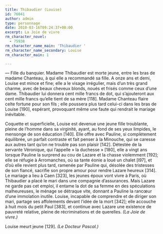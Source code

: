 ```yaml
---
title: Thibaudier (Louise)
id: 76041
author: admin
type: personnage
date: 2010-03-16T09:24:37+00:00
excerpt: La Joie de vivre
rm_character_novel:
  - 75938
rm_character_name_main: 'Thibaudier '
rm_character_name_secondary: Louise
rm_character_main: 1

---
```

— Fille du banquier. Madame Thibaudier est morte jeune, entre les bras de madame Chanteau, à qui elle a recommandé sa fille. A onze ans et demi, Louise est mince et fine; elle a le visage irrégulier, mais d&rsquo;un très grand charme, avec de beaux cheveux blonds, noués et frisés comme ceux d&rsquo;une dame. Thibaudier lui donnera cent mille francs de dot, qui s&rsquo;ajouteront aux cent mille francs qu&rsquo;elle tient de sa mère [118]. Madame Chanteau flaire celte fortune pour son fils ; elle poussera plus tard celui-ci dans les bras de Louise [190], espérant, provoquant même une faute qui rendrait le mariage inévitable.

Coquette et superficielle, Louise est devenue une jeune fille troublante, pleine de l&rsquo;homme dans sa virginité, ayant, au fond de ses yeux limpides, le mensonge de son éducation [140]. Elle offre avec Pauline, si complètement équilibrée, un parfait contraste et fait penser à la Minouche, qui se caresse aux autres tant qu&rsquo;on ne trouble pas son plaisir [142]. Détestée de la servante Véronique, qui l&rsquo;appelle » la duchesse » [180], elle a vingt ans lorsque Pauline la surprend au cou de Lazare et la chasse violemment [192]; elle se réfugie à Arromanches, où sa tante éonie a loué un chalet [l97], et d&rsquo;où elle revient plus tard, ramenée par Pauline qui, désolée des tristesses de son fiancé, sacrifie son propre amour pour rendre Lazare heureux [314]. Le mariage a lieu à Caen [323], les jeunes époux vont vivre à Paris, où Thibaudier a placé le mari dans une compagnie d&rsquo;assurances. Mais Lazare ne garde pas cet emploi, il entame la dot de sa femme en des spéculations malheureuses, le ménage se détraque vite, donnant a Pauline la rancœur d&rsquo;une immolation inutile. Louise, incapable de comprendre et de diriger son mari, partage ses affolements devant l&rsquo;idée de la mort [342]; elle accouche à huit mois du petit Paul [383], et continue avec Lazare une existence de pauvreté relative, pleine de récriminations et de querelles. _(La Joie de vivre.)_

Louise meurt jeune [129]. _(Le Docteur Pascal.)_